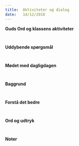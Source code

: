 ```yaml
---
title:  Aktiviteter og dialog
date:   14/12/2018
---
```


**Guds Ord og klassens aktiviteter**



` `

**Uddybende spørgsmål**



` `

**Mødet med dagligdagen**



` `

**Baggrund**



` `

**Forstå det bedre**



` `

**Ord og udtryk**



` `

**Noter**

` `
